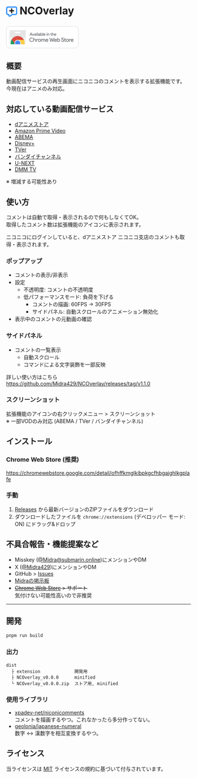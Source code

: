 # <sub><img src="assets/icon.png" width="30px" height="30px"></sub> NCOverlay

[<img src="assets/badges/chrome.png" height="60px">](https://chromewebstore.google.com/detail/ofhffkmglkibpkgcfhbgajghlkgplafe)

## 概要

動画配信サービスの再生画面にニコニコのコメントを表示する拡張機能です。<br>
今現在はアニメのみ対応。

## 対応している動画配信サービス

- [dアニメストア](https://animestore.docomo.ne.jp/animestore/)
- [Amazon Prime Video](https://www.amazon.co.jp/gp/video/storefront/)
- [ABEMA](https://abema.tv/)
- [Disney+](https://www.disneyplus.com/ja-jp/home)
- [TVer](https://tver.jp/)
- [バンダイチャンネル](https://www.b-ch.com/)
- [U-NEXT](https://video.unext.jp/)
- [DMM TV](https://tv.dmm.com/vod/)

※ 増減する可能性あり

## 使い方
コメントは自動で取得・表示されるので何もしなくてOK。<br>
取得したコメント数は拡張機能のアイコンに表示されます。<br>

ニコニコにログインしていると、dアニメストア ニコニコ支店のコメントも取得・表示されます。

### ポップアップ
- コメントの表示/非表示
- 設定
  - 不透明度: コメントの不透明度
  - 低パフォーマンスモード: 負荷を下げる
    - コメントの描画: 60FPS → 30FPS
    - サイドパネル: 自動スクロールのアニメーション無効化
- 表示中のコメントの元動画の確認

### サイドパネル
- コメントの一覧表示
  - 自動スクロール
  - コマンドによる文字装飾を一部反映

詳しい使い方はこちら<br>
https://github.com/Midra429/NCOverlay/releases/tag/v1.1.0

### スクリーンショット
拡張機能のアイコンの右クリックメニュー > スクリーンショット<br>
※ 一部VODのみ対応 (ABEMA / TVer / バンダイチャンネル)

## インストール

### Chrome Web Store (推奨)
https://chromewebstore.google.com/detail/ofhffkmglkibpkgcfhbgajghlkgplafe

### 手動
1. [Releases](https://github.com/Midra429/NCOverlay/releases) から最新バージョンのZIPファイルをダウンロード
2. ダウンロードしたファイルを `chrome://extensions` (デベロッパー モード: ON) にドラッグ&ドロップ

## 不具合報告・機能提案など
- Misskey ([@Midra@submarin.online](https://submarin.online/@Midra))にメンションやDM
- X ([@Midra429](https://x.com/Midra429))にメンションやDM
- GitHub > [Issues](https://github.com/Midra429/NCOverlay/issues)
- [Midraの掲示板](https://midra.me/board)
- ~~[Chrome Web Store](https://chromewebstore.google.com/detail/ofhffkmglkibpkgcfhbgajghlkgplafe) > サポート~~<br>
  気付けない可能性高いので非推奨

---

## 開発
```sh
pnpm run build
```

### 出力
```
dist
  ├ extension             開発用
  ├ NCOverlay_v0.0.0      minified
  └ NCOverlay_v0.0.0.zip  ストア用, minified
```

### 使用ライブラリ
- [xpadev-net/niconicomments](https://github.com/xpadev-net/niconicomments)<br>
  コメントを描画するやつ。これなかったら多分作ってない。
- [geolonia/japanese-numeral](https://github.com/geolonia/japanese-numeral)<br>
  数字 ↔ 漢数字を相互変換するやつ。

## ライセンス
当ライセンスは [MIT](LICENSE.txt) ライセンスの規約に基づいて付与されています。
